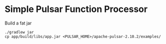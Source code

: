 # Simple Pulsar Function Processor

Build a fat jar

```shell
./gradlew jar
cp app/build/libs/app.jar <PULSAR_HOME>/apache-pulsar-2.10.2/examples/
```
